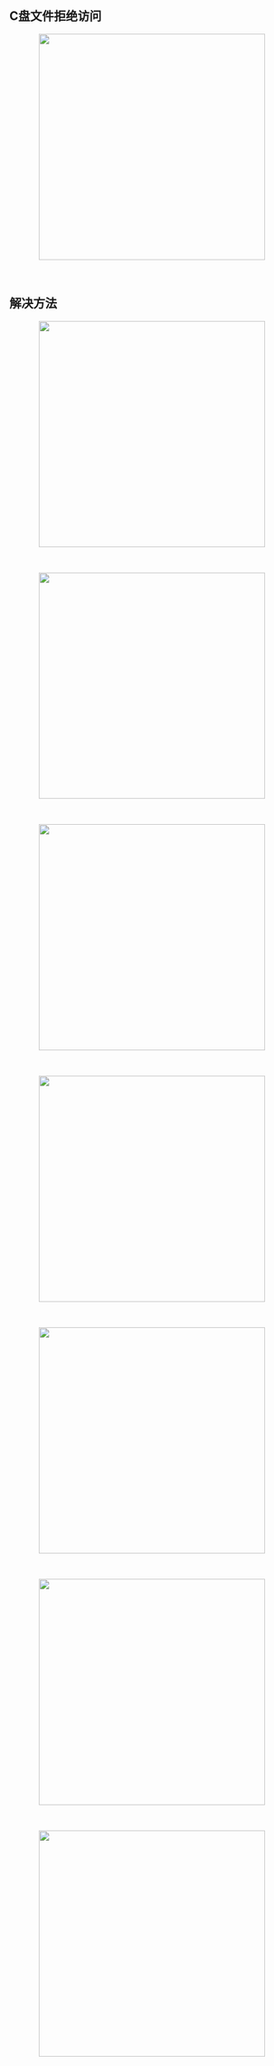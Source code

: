 ##  C盘文件拒绝访问

<p align="center"><img src="https://cdn.jsdelivr.net/gh/zb9678/img@main/im7/03.14:18:20:11.png" style="width:400px;"></p><br>

## 解决方法

<p align="center"><img src="https://cdn.jsdelivr.net/gh/zb9678/img@main/im7/03.14:18:21:43.png" style="width:400px;"></p><br>

<p align="center"><img src="https://cdn.jsdelivr.net/gh/zb9678/img@main/im7/03.14:18:22:35.png" style="width:400px;"></p><br>

<p align="center"><img src="https://cdn.jsdelivr.net/gh/zb9678/img@main/im7/03.14:18:23:47.png" style="width:400px;"></p><br>

<p align="center"><img src="https://cdn.jsdelivr.net/gh/zb9678/img@main/im7/03.14:18:24:28.png" style="width:400px;"></p><br>

<p align="center"><img src="https://cdn.jsdelivr.net/gh/zb9678/img@main/im7/03.14:18:25:22.png" style="width:400px;"></p><br>

<p align="center"><img src="https://cdn.jsdelivr.net/gh/zb9678/img@main/im7/03.14:18:25:52.png" style="width:400px;"></p><br>

<p align="center"><img src="https://cdn.jsdelivr.net/gh/zb9678/img@main/im7/03.14:18:26:23.png" style="width:400px;"></p><br>







